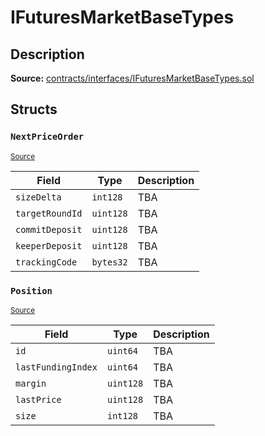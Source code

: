 # IFuturesMarketBaseTypes

## Description

**Source:** [contracts/interfaces/IFuturesMarketBaseTypes.sol](https://github.com/Synthetixio/synthetix/tree/v2.83.0-alpha/contracts/interfaces/IFuturesMarketBaseTypes.sol)

## Structs

### `NextPriceOrder`

<sub>[Source](https://github.com/Synthetixio/synthetix/tree/v2.83.0-alpha/contracts/interfaces/IFuturesMarketBaseTypes.sol#L31)</sub>

| Field           | Type      | Description |
| --------------- | --------- | ----------- |
| `sizeDelta`     | `int128`  | TBA         |
| `targetRoundId` | `uint128` | TBA         |
| `commitDeposit` | `uint128` | TBA         |
| `keeperDeposit` | `uint128` | TBA         |
| `trackingCode`  | `bytes32` | TBA         |

### `Position`

<sub>[Source](https://github.com/Synthetixio/synthetix/tree/v2.83.0-alpha/contracts/interfaces/IFuturesMarketBaseTypes.sol#L22)</sub>

| Field              | Type      | Description |
| ------------------ | --------- | ----------- |
| `id`               | `uint64`  | TBA         |
| `lastFundingIndex` | `uint64`  | TBA         |
| `margin`           | `uint128` | TBA         |
| `lastPrice`        | `uint128` | TBA         |
| `size`             | `int128`  | TBA         |
